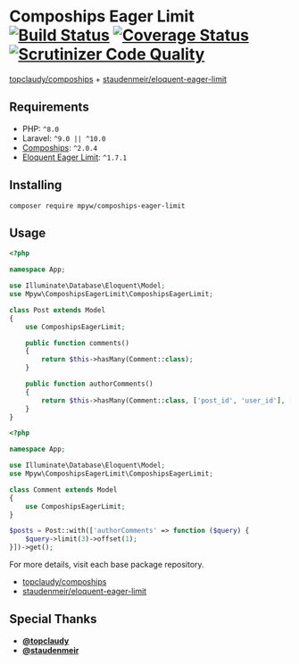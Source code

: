 # Compoships Eager Limit [![Build Status](https://github.com/mpyw/compoships-eager-limit/actions/workflows/ci.yml/badge.svg?branch=master)](https://github.com/mpyw/compoships-eager-limit/actions) [![Coverage Status](https://coveralls.io/repos/github/mpyw/compoships-eager-limit/badge.svg?branch=master)](https://coveralls.io/github/mpyw/compoships-eager-limit?branch=master) [![Scrutinizer Code Quality](https://scrutinizer-ci.com/g/mpyw/compoships-eager-limit/badges/quality-score.png?b=master)](https://scrutinizer-ci.com/g/mpyw/compoships-eager-limit/?branch=master)

[topclaudy/compoships](https://github.com/topclaudy/compoships) + [staudenmeir/eloquent-eager-limit](https://github.com/staudenmeir/eloquent-eager-limit)

## Requirements

- PHP: `^8.0`
- Laravel: `^9.0 || ^10.0`
- [Compoships](https://github.com/topclaudy/compoships): `^2.0.4`
- [Eloquent Eager Limit](https://github.com/staudenmeir/eloquent-eager-limit): `^1.7.1`

## Installing

```
composer require mpyw/compoships-eager-limit
```

## Usage

```php
<?php

namespace App;

use Illuminate\Database\Eloquent\Model;
use Mpyw\ComposhipsEagerLimit\ComposhipsEagerLimit;

class Post extends Model
{
    use ComposhipsEagerLimit;

    public function comments()
    {
        return $this->hasMany(Comment::class);
    }

    public function authorComments()
    {
        return $this->hasMany(Comment::class, ['post_id', 'user_id'], ['id', 'user_id']);
    }
}
```

```php
<?php

namespace App;

use Illuminate\Database\Eloquent\Model;
use Mpyw\ComposhipsEagerLimit\ComposhipsEagerLimit;

class Comment extends Model
{
    use ComposhipsEagerLimit;
}
```

```php
$posts = Post::with(['authorComments' => function ($query) {
    $query->limit(3)->offset(1);
}])->get();
```

For more details, visit each base package repository.

- [topclaudy/compoships](https://github.com/topclaudy/compoships)
- [staudenmeir/eloquent-eager-limit](https://github.com/staudenmeir/eloquent-eager-limit)

## Special Thanks

- **[@topclaudy](https://github.com/topclaudy)**
- **[@staudenmeir](https://github.com/staudenmeir)**
